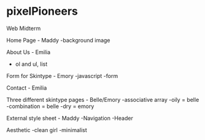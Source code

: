 # pixelPioneers
Web Midterm

Home Page - Maddy
-background image

About Us - Emilia
- ol and ul, list

Form for Skintype - Emory
-javascript
-form

Contact - Emilia


Three different skintype pages - Belle/Emory
-associative array
-oily = belle
-combination = belle
-dry = emory

External style sheet - Maddy
-Navigation
-Header

Aesthetic
-clean girl
-minimalist

